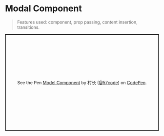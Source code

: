 # Modal Component

> Features used: component, prop passing, content insertion, transitions.

<p class="codepen" data-height="316" data-theme-id="light" data-default-tab="html,result" data-user="57code" data-slug-hash="LYNBdvo" style="height: 316px; box-sizing: border-box; display: flex; align-items: center; justify-content: center; border: 2px solid; margin: 1em 0; padding: 1em;" data-pen-title="Model Component">
  <span>See the Pen <a href="https://codepen.io/57code/pen/LYNBdvo">
  Model Component</a> by 村长 (<a href="https://codepen.io/57code">@57code</a>)
  on <a href="https://codepen.io">CodePen</a>.</span>
</p>
<script async src="https://static.codepen.io/assets/embed/ei.js"></script>
